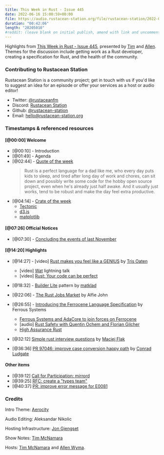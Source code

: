 ```yaml
---
title: This Week in Rust - Issue 445
date: 2022-06-16 15:00:59+00:00
file: https://audio.rustacean-station.org/file/rustacean-station/2022-06-01-twir-445.mp3
duration: "00:42:06"
length: "20205010"
#reddit: (leave blank on initial publish, amend with link and uncomment this line after Reddit thread has been posted)
---
```


Highlights from [This Week in Rust - Issue
445](https://this-week-in-rust.org/blog/2022/06/01/this-week-in-rust-445/),
presented by [Tim][tim] and [Allen][allen].
Themes for the discussion include getting work as a Rust developer, creating a
specification for Rust, and the health of the community.

<!--
The episode introduction goes here.
The first paragraph should ideally be short, and is used in various
places as a "short description" for the episode. Any subsequent
paragraphs show up as "expanded description".
-->

### Contributing to Rustacean Station

<!-- You can probably leave this as-is -->

Rustacean Station is a community project; get in touch with us if you'd like to suggest an idea for an episode or offer your services as a host or audio editor!

- Twitter: [@rustaceanfm](https://twitter.com/rustaceanfm)
- Discord: [Rustacean Station](https://discord.gg/cHc3Gyc)
- Github: [@rustacean-station](https://github.com/rustacean-station/)
- Email: [hello@rustacean-station.org](mailto:hello@rustacean-station.org)

### Timestamps & referenced resources

<!--
In this section, leave timestamped notes of the form:

 - [@HH:MM:SS] - Topic at first timestamp
 - [@HH:MM:SS] - Topic at second timestamp
     - A link to additional material discussed during the preceding topic

-->

#### [@00:00] Welcome

- [@00:10] - Introduction
- [@01:49] - Agenda
- [@02:44] - [Quote of the week](https://www.reddit.com/r/rust/comments/uxx7w8/this_week_in_rust_444/ia1cwn6)
  > Rust is a perfect language for a dad like me, who every day puts kids to
  > sleep, and tired after long day of work and chores, can sit down and possibly 
  > write some code for the hobby open source project, even when he's already just
  > half awake. And it usually just works, tend to be robust and make the day
  > feel extra productive.
- [@04:14] - [Crate of the week](https://github.com/DJDuque/pgfplots)
  - [Tectonic](https://tectonic-typesetting.github.io/)
  - [d3.js](https://d3js.org/)
  - [matplotlib](https://matplotlib.org/)

#### [@07:26] Official Notices

- [@07:30] - [Concluding the events of last November](https://blog.rust-lang.org/inside-rust/2022/05/26/Concluding-events-mods.html)

#### [@14:20] Highlights

- [@14:27] - [video] [Rust makes you feel like a GENIUS](https://www.youtube.com/watch?v=0rJ94rbdteE) by [Tris Oaten](https://twitter.com/0atman)
  - [video] [Wat](https://www.destroyallsoftware.com/talks/wat) lightning talk
  - [video] [Rust: Your code can be perfect](https://www.youtube.com/watch?v=IA4q0lzmyfM)

- [@18:32] - [Builder Lite](https://matklad.github.io/2022/05/29/builder-lite.html) pattern by
  [matklad](https://github.com/matklad)
- [@22:06] - [The Rust Jobs Market](https://www.rustjobs.com/blog/the-rust-jobs-market.html) by Alfie John
- [@26:55] - [Introducing the Ferrocene Language Specification](https://ferrous-systems.com/blog/ferrocene-language-specification/) by Ferrous Systems
  - [Ferrous Systems and AdaCore to join forces on Ferrocene](https://ferrous-systems.com/blog/ferrous-systems-adacore-joining-forces/)
  - [audio] [Rust Safety with Quentin Ochem and Florian
    Gilcher](https://rustacean-station.org/episode/067-quentin-ochem-florian-gilcher/)
  - [High Assurance Rust](https://highassurance.rs/)

- [@32:12] [Simple rust interview questions](https://flakm.github.io/posts/rust_interview_questions/) by [Maciej
  Flak](https://github.com/FlakM)
- [@36:36] [PR 97046: improve case conversion happy
  path](https://github.com/rust-lang/rust/pull/97046) by [Conrad Ludgate](https://twitter.com/conradludgate)

#### Other items

- [@39:12] [Call for Participation: mirrord](https://github.com/metalbear-co/mirrord/issues/53)
- [@39:25] [RFC: create a "types team"](https://github.com/rust-lang/rfcs/pull/3254)
- [@40:37] [PR: improve error message for E0081](https://github.com/rust-lang/rust/pull/97456)

### Credits

Intro Theme: [Aerocity](https://twitter.com/AerocityMusic)

Audio Editing: Aleksandar Nikolic

Hosting Infrastructure: [Jon Gjengset][jon]

Show Notes: [Tim McNamara][tim]

Hosts: [Tim McNamara][tim] and [Allen Wyma][allen].

[allen]: https://twitter.com/allenwyma
[jon]: https://twitter.com/jonhoo
[sean]: https://twitter.com/seanchen1991
[tim]: https://twitter.com/timClicks
